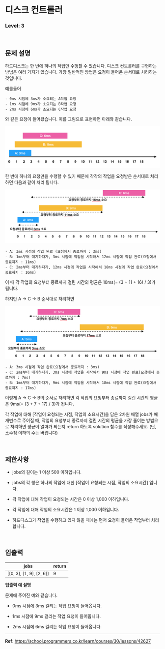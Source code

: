 # 디스크 컨트롤러

### Level: 3

<br>

## 문제 설명

하드디스크는 한 번에 하나의 작업만 수행할 수 있습니다. 디스크 컨트롤러를 구현하는 방법은 여러 가지가 있습니다. 가장 일반적인 방법은 요청이 들어온 순서대로 처리하는 것입니다.

예를들어

```
- 0ms 시점에 3ms가 소요되는 A작업 요청
- 1ms 시점에 9ms가 소요되는 B작업 요청
- 2ms 시점에 6ms가 소요되는 C작업 요청
```

와 같은 요청이 들어왔습니다. 이를 그림으로 표현하면 아래와 같습니다.

<img src="./exam_1.png" alt="exam_1" />

한 번에 하나의 요청만을 수행할 수 있기 때문에 각각의 작업을 요청받은 순서대로 처리하면 다음과 같이 처리 됩니다.

<img src="./exam_2.png" alt="exam_2" />

```
- A: 3ms 시점에 작업 완료 (요청에서 종료까지 : 3ms)
- B: 1ms부터 대기하다가, 3ms 시점에 작업을 시작해서 12ms 시점에 작업 완료(요청에서 종료까지 : 11ms)
- C: 2ms부터 대기하다가, 12ms 시점에 작업을 시작해서 18ms 시점에 작업 완료(요청에서 종료까지 : 16ms)
```

이 때 각 작업의 요청부터 종료까지 걸린 시간의 평균은 10ms(= (3 + 11 + 16) / 3)가 됩니다.

하지만 A → C → B 순서대로 처리하면

<img src="./exam_3.png" alt="exam_3" />

```
- A: 3ms 시점에 작업 완료(요청에서 종료까지 : 3ms)
- C: 2ms부터 대기하다가, 3ms 시점에 작업을 시작해서 9ms 시점에 작업 완료(요청에서 종료까지 : 7ms)
- B: 1ms부터 대기하다가, 9ms 시점에 작업을 시작해서 18ms 시점에 작업 완료(요청에서 종료까지 : 17ms)
```

이렇게 A → C → B의 순서로 처리하면 각 작업의 요청부터 종료까지 걸린 시간의 평균은 9ms(= (3 + 7 + 17) / 3)가 됩니다.

각 작업에 대해 [작업이 요청되는 시점, 작업의 소요시간]을 담은 2차원 배열 jobs가 매개변수로 주어질 때, 작업의 요청부터 종료까지 걸린 시간의 평균을 가장 줄이는 방법으로 처리하면 평균이 얼마가 되는지 return 하도록 solution 함수를 작성해주세요. (단, 소수점 이하의 수는 버립니다)

<br>

## 제한사항

- jobs의 길이는 1 이상 500 이하입니다.

- jobs의 각 행은 하나의 작업에 대한 [작업이 요청되는 시점, 작업의 소요시간] 입니다.

- 각 작업에 대해 작업이 요청되는 시간은 0 이상 1,000 이하입니다.

- 각 작업에 대해 작업의 소요시간은 1 이상 1,000 이하입니다.

- 하드디스크가 작업을 수행하고 있지 않을 때에는 먼저 요청이 들어온 작업부터 처리합니다.

<br>

## 입출력

| jobs | return |
| ---- | ------ |
| [[0, 3], [1, 9], [2, 6]] | 9 |

**입출력 예 설명**

문제에 주어진 예와 같습니다.

- 0ms 시점에 3ms 걸리는 작업 요청이 들어옵니다.

- 1ms 시점에 9ms 걸리는 작업 요청이 들어옵니다.

- 2ms 시점에 6ms 걸리는 작업 요청이 들어옵니다.

---

**Ref**: https://school.programmers.co.kr/learn/courses/30/lessons/42627
